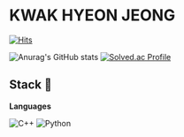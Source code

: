 # KWAK HYEON JEONG
[![Hits](https://hits.seeyoufarm.com/api/count/incr/badge.svg?url=https%3A%2F%2Fgithub.com%2Fkwakrhkr59&count_bg=%23BDFEFF&title_bg=%2377E7E9&icon=&icon_color=%23E7E7E7&title=hits&edge_flat=false)](https://hits.seeyoufarm.com)

![Anurag's GitHub stats](https://github-readme-stats.vercel.app/api?username=kwakrhkr59&show_icons=true&show_icons=true&hide=contribs,prs&cache_seconds=86400&theme=tokyonight)
[![Solved.ac Profile](http://mazassumnida.wtf/api/v2/generate_badge?boj=kwakhj0205)](https://solved.ac/kwakhj0205/)

## Stack 🌸
**Languages**

![C++](https://img.shields.io/badge/C++-00599C.svg?style=for-the-badge&logo=C++&logoColor=White)
![Python](https://img.shields.io/badge/Python-3776AB.svg?style=for-the-badge&logo=C++&logoColor=White)
